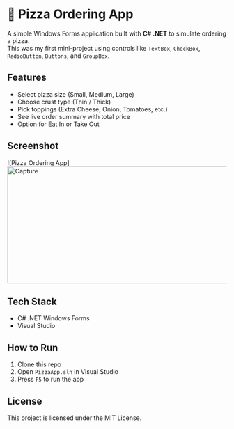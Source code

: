 # 🍕 Pizza Ordering App

A simple Windows Forms application built with **C# .NET** to simulate ordering a pizza.  
This was my first mini-project using controls like `TextBox`, `CheckBox`, `RadioButton`, `Buttons`, and `GroupBox`.

## Features
- Select pizza size (Small, Medium, Large)
- Choose crust type (Thin / Thick)
- Pick toppings (Extra Cheese, Onion, Tomatoes, etc.)
- See live order summary with total price
- Option for Eat In or Take Out

## Screenshot
![Pizza Ordering App]
<img width="552" height="269" alt="Capture" src="https://github.com/user-attachments/assets/b8ea212f-d32f-46dc-8d88-249bd757d8cb" />

## Tech Stack
- C# .NET Windows Forms
- Visual Studio

## How to Run
1. Clone this repo
2. Open `PizzaApp.sln` in Visual Studio
3. Press `F5` to run the app

## License
This project is licensed under the MIT License.
